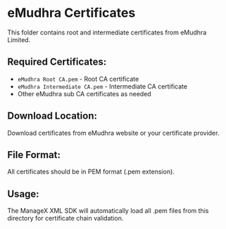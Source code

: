 # eMudhra Certificates

This folder contains root and intermediate certificates from eMudhra Limited.

## Required Certificates:

- `eMudhra Root CA.pem` - Root CA certificate
- `eMudhra Intermediate CA.pem` - Intermediate CA certificate
- Other eMudhra sub CA certificates as needed

## Download Location:

Download certificates from eMudhra website or your certificate provider.

## File Format:

All certificates should be in PEM format (.pem extension).

## Usage:

The ManageX XML SDK will automatically load all .pem files from this directory for certificate chain validation.